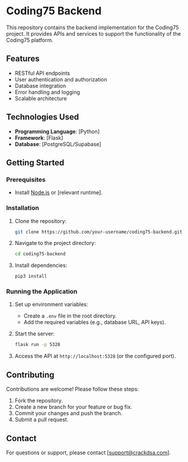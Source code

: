 # Coding75 Backend

This repository contains the backend implementation for the Coding75 project. It provides APIs and services to support the functionality of the Coding75 platform.

## Features
- RESTful API endpoints
- User authentication and authorization
- Database integration
- Error handling and logging
- Scalable architecture

## Technologies Used
- **Programming Language**: [Python]
- **Framework**: [Flask]
- **Database**: [PostgreSQL/Supabase]

## Getting Started

### Prerequisites
- Install [Node.js](https://nodejs.org/) or [relevant runtime].

### Installation
1. Clone the repository:
    ```bash
    git clone https://github.com/your-username/coding75-backend.git
    ```
2. Navigate to the project directory:
    ```bash
    cd coding75-backend
    ```
3. Install dependencies:
    ```bash
    pip3 install
    ```

### Running the Application
1. Set up environment variables:
    - Create a `.env` file in the root directory.
    - Add the required variables (e.g., database URL, API keys).

2. Start the server:
    ```bash
    flask run -p 5328
    ```

3. Access the API at `http://localhost:5328` (or the configured port).

## Contributing
Contributions are welcome! Please follow these steps:
1. Fork the repository.
2. Create a new branch for your feature or bug fix.
3. Commit your changes and push the branch.
4. Submit a pull request.

## Contact
For questions or support, please contact [support@crackdsa.com].